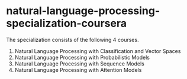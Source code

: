 # natural-language-processing-specialization-coursera

The specialization consists of the following 4 courses.
1. Natural Language Processing with Classification and Vector Spaces
2. Natural Language Processing with Probabilistic Models
3. Natural Language Processing with Sequence Models
4. Natural Language Processing with Attention Models